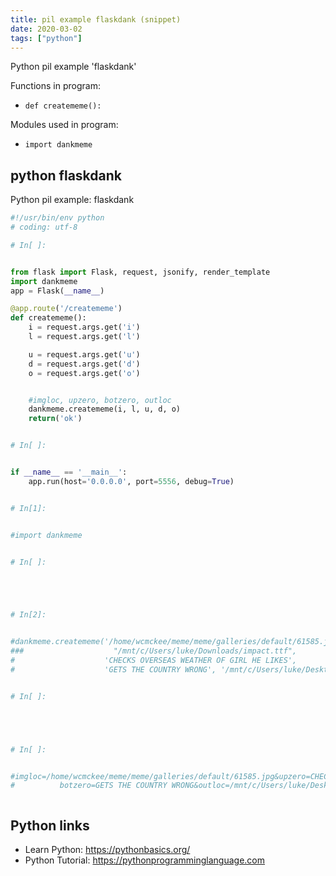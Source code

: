 ```yaml
---
title: pil example flaskdank (snippet)
date: 2020-03-02
tags: ["python"]
---
```

Python pil example 'flaskdank'

Functions in program: 
* `def creatememe():`

Modules used in program: 
* `import dankmeme`

## python flaskdank

Python pil example: flaskdank

```python
#!/usr/bin/env python
# coding: utf-8

# In[ ]:


from flask import Flask, request, jsonify, render_template
import dankmeme
app = Flask(__name__)

@app.route('/creatememe')
def creatememe():
    i = request.args.get('i')
    l = request.args.get('l')

    u = request.args.get('u')
    d = request.args.get('d')
    o = request.args.get('o')


    #imgloc, upzero, botzero, outloc
    dankmeme.creatememe(i, l, u, d, o)
    return('ok')


# In[ ]:


if __name__ == '__main__':
    app.run(host='0.0.0.0', port=5556, debug=True) 


# In[1]:


#import dankmeme


# In[ ]:





# In[2]:


#dankmeme.creatememe('/home/wcmckee/meme/meme/galleries/default/61585.jpg', 
###                    "/mnt/c/Users/luke/Downloads/impact.ttf",
#                    'CHECKS OVERSEAS WEATHER OF GIRL HE LIKES',
#                    'GETS THE COUNTRY WRONG', '/mnt/c/Users/luke/Desktop/t2.jpg')


# In[ ]:





# In[ ]:


#imgloc=/home/wcmckee/meme/meme/galleries/default/61585.jpg&upzero=CHECKS OVERSEAS WEATHER OF GIRL HE LIKES&
#          botzero=GETS THE COUNTRY WRONG&outloc=/mnt/c/Users/luke/Desktop/testies.jpg'



```

## Python links

- Learn Python: https://pythonbasics.org/
- Python Tutorial: https://pythonprogramminglanguage.com
